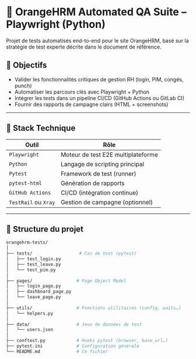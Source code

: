 # 🧪 OrangeHRM Automated QA Suite – Playwright (Python)

Projet de tests automatisés end-to-end pour le site OrangeHRM, basé sur la stratégie de test experte décrite dans le document de référence.

## 🚀 Objectifs

- Valider les fonctionnalités critiques de gestion RH (login, PIM, congés, punch)
- Automatiser les parcours clés avec Playwright + Python
- Intégrer les tests dans un pipeline CI/CD (GitHub Actions ou GitLab CI)
- Fournir des rapports de campagne clairs (HTML + screenshots)

---

## 🧰 Stack Technique

| Outil                | Rôle                               |
| -------------------- | ---------------------------------- |
| `Playwright`         | Moteur de test E2E multiplateforme |
| `Python`             | Langage de scripting principal     |
| `Pytest`             | Framework de test (runner)         |
| `pytest-html`        | Génération de rapports             |
| `GitHub Actions`     | CI/CD (intégration continue)       |
| `TestRail` ou `Xray` | Gestion de campagne (optionnel)    |

---

## 📁 Structure du projet

```bash
orangehrm-tests/
│
├── tests/                  # Cas de test (pytest)
│   ├── test_login.py
│   ├── test_leave.py
│   └── test_pim.py
│
├── pages/                 # Page Object Model
│   ├── login_page.py
│   ├── dashboard_page.py
│   └── leave_page.py
│
├── utils/                 # Fonctions utilitaires (config, waits…)
│   └── helpers.py
│
├── data/                  # Jeux de données de test
│   └── users.json
│
├── conftest.py            # Hooks pytest (browser, base_url…)
├── pytest.ini             # Configuration générale
└── README.md              # Ce fichier
```
